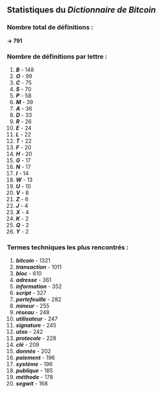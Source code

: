 ## Statistiques du *Dictionnaire de Bitcoin*

### Nombre total de définitions : 
**-> 791**

### Nombre de définitions par lettre :
1. ***B*** - 148
2. ***O*** - 99
3. ***C*** - 75
4. ***S*** - 70
5. ***P*** - 58
6. ***M*** - 39
7. ***A*** - 36
8. ***D*** - 33
9. ***R*** - 26
10. ***E*** - 24
11. ***L*** - 22
12. ***T*** - 22
13. ***F*** - 20
14. ***H*** - 20
15. ***G*** - 17
16. ***N*** - 17
17. ***I*** - 14
18. ***W*** - 13
19. ***U*** - 10
20. ***V*** - 8
21. ***Z*** - 6
22. ***J*** - 4
23. ***X*** - 4
24. ***K*** - 2
25. ***Q*** - 2
26. ***Y*** - 2

### Termes techniques les plus rencontrés :
1. ***bitcoin*** - 1321
2. ***transaction*** - 1011
3. ***bloc*** - 610
4. ***adresse*** - 361
5. ***information*** - 352
6. ***script*** - 327
7. ***portefeuille*** - 282
8. ***mineur*** - 255
9. ***réseau*** - 248
10. ***utilisateur*** - 247
11. ***signature*** - 245
12. ***utxo*** - 242
13. ***protocole*** - 228
14. ***clé*** - 209
15. ***donnée*** - 202
16. ***paiement*** - 196
17. ***système*** - 196
18. ***publique*** - 185
19. ***méthode*** - 178
20. ***segwit*** - 168
